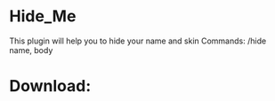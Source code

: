 # Hide_Me

This plugin will help you to hide your name and skin
Commands: /hide name, body

# Download:
